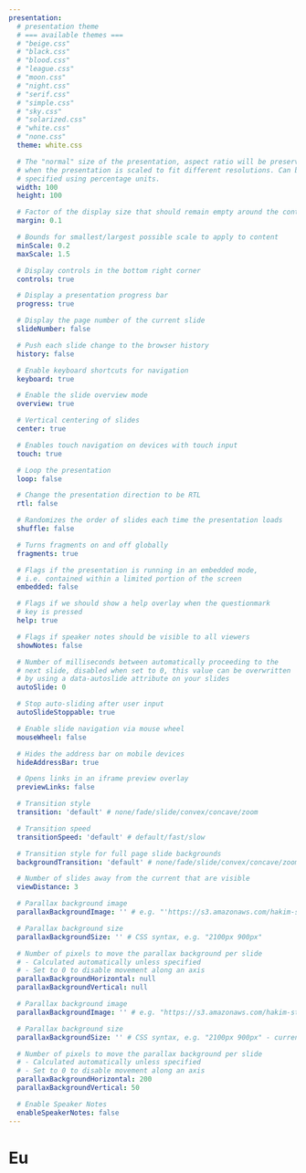```yaml
---
presentation:
  # presentation theme
  # === available themes ===
  # "beige.css"
  # "black.css"
  # "blood.css"
  # "league.css"
  # "moon.css"
  # "night.css"
  # "serif.css"
  # "simple.css"
  # "sky.css"
  # "solarized.css"
  # "white.css"
  # "none.css"
  theme: white.css

  # The "normal" size of the presentation, aspect ratio will be preserved
  # when the presentation is scaled to fit different resolutions. Can be
  # specified using percentage units.
  width: 100
  height: 100

  # Factor of the display size that should remain empty around the content
  margin: 0.1

  # Bounds for smallest/largest possible scale to apply to content
  minScale: 0.2
  maxScale: 1.5

  # Display controls in the bottom right corner
  controls: true

  # Display a presentation progress bar
  progress: true

  # Display the page number of the current slide
  slideNumber: false

  # Push each slide change to the browser history
  history: false

  # Enable keyboard shortcuts for navigation
  keyboard: true

  # Enable the slide overview mode
  overview: true

  # Vertical centering of slides
  center: true

  # Enables touch navigation on devices with touch input
  touch: true

  # Loop the presentation
  loop: false

  # Change the presentation direction to be RTL
  rtl: false

  # Randomizes the order of slides each time the presentation loads
  shuffle: false

  # Turns fragments on and off globally
  fragments: true

  # Flags if the presentation is running in an embedded mode,
  # i.e. contained within a limited portion of the screen
  embedded: false

  # Flags if we should show a help overlay when the questionmark
  # key is pressed
  help: true

  # Flags if speaker notes should be visible to all viewers
  showNotes: false

  # Number of milliseconds between automatically proceeding to the
  # next slide, disabled when set to 0, this value can be overwritten
  # by using a data-autoslide attribute on your slides
  autoSlide: 0

  # Stop auto-sliding after user input
  autoSlideStoppable: true

  # Enable slide navigation via mouse wheel
  mouseWheel: false

  # Hides the address bar on mobile devices
  hideAddressBar: true

  # Opens links in an iframe preview overlay
  previewLinks: false

  # Transition style
  transition: 'default' # none/fade/slide/convex/concave/zoom

  # Transition speed
  transitionSpeed: 'default' # default/fast/slow

  # Transition style for full page slide backgrounds
  backgroundTransition: 'default' # none/fade/slide/convex/concave/zoom

  # Number of slides away from the current that are visible
  viewDistance: 3

  # Parallax background image
  parallaxBackgroundImage: '' # e.g. "'https://s3.amazonaws.com/hakim-static/reveal-js/reveal-parallax-1.jpg'"

  # Parallax background size
  parallaxBackgroundSize: '' # CSS syntax, e.g. "2100px 900px"

  # Number of pixels to move the parallax background per slide
  # - Calculated automatically unless specified
  # - Set to 0 to disable movement along an axis
  parallaxBackgroundHorizontal: null
  parallaxBackgroundVertical: null

  # Parallax background image
  parallaxBackgroundImage: '' # e.g. "https://s3.amazonaws.com/hakim-static/reveal-js/reveal-parallax-1.jpg"

  # Parallax background size
  parallaxBackgroundSize: '' # CSS syntax, e.g. "2100px 900px" - currently only pixels are supported (don't use % or auto)

  # Number of pixels to move the parallax background per slide
  # - Calculated automatically unless specified
  # - Set to 0 to disable movement along an axis
  parallaxBackgroundHorizontal: 200
  parallaxBackgroundVertical: 50

  # Enable Speaker Notes
  enableSpeakerNotes: false
---
```

<!-- slide ver -->
# Eu

<!-- slide -->
